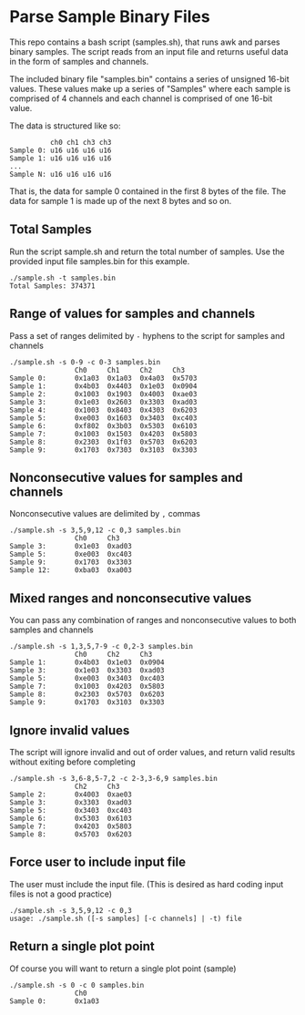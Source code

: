 # Parse Sample Binary Files
This repo contains a bash script (samples.sh), that runs awk and parses binary samples. The script reads from an input file and returns useful data in the form of samples and channels.

The included binary file "samples.bin" contains a series of unsigned 16-bit values. These values make up a series of "Samples" where each sample is comprised of 4 channels and each channel is comprised of one 16-bit value.

The data is structured like so:
```
          ch0 ch1 ch3 ch3
Sample 0: u16 u16 u16 u16 
Sample 1: u16 u16 u16 u16
...
Sample N: u16 u16 u16 u16
```
That is, the data for sample 0 contained in the first 8 bytes of the file. 
The data for sample 1 is made up of the next 8 bytes and so on.

## Total Samples
Run the script sample.sh and return the total number of samples. Use the provided input file samples.bin for this example.
```
./sample.sh -t samples.bin
Total Samples: 374371
```
## Range of values for samples and channels
Pass a set of ranges delimited by `-` hyphens to the script for samples and channels
```
./sample.sh -s 0-9 -c 0-3 samples.bin
                Ch0     Ch1     Ch2     Ch3
Sample 0:       0x1a03  0x1a03  0x4a03  0x5703
Sample 1:       0x4b03  0x4403  0x1e03  0x0904
Sample 2:       0x1003  0x1903  0x4003  0xae03
Sample 3:       0x1e03  0x2603  0x3303  0xad03
Sample 4:       0x1003  0x8403  0x4303  0x6203
Sample 5:       0xe003  0x1603  0x3403  0xc403
Sample 6:       0xf802  0x3b03  0x5303  0x6103
Sample 7:       0x1003  0x1503  0x4203  0x5803
Sample 8:       0x2303  0x1f03  0x5703  0x6203
Sample 9:       0x1703  0x7303  0x3103  0x3303
```
## Nonconsecutive values for samples and channels
Nonconsecutive values are delimited by `,` commas
```
./sample.sh -s 3,5,9,12 -c 0,3 samples.bin
                Ch0     Ch3
Sample 3:       0x1e03  0xad03
Sample 5:       0xe003  0xc403
Sample 9:       0x1703  0x3303
Sample 12:      0xba03  0xa003
```
## Mixed ranges and nonconsecutive values
You can pass any combination of ranges and nonconsecutive values to both samples and channels
```
./sample.sh -s 1,3,5,7-9 -c 0,2-3 samples.bin
                Ch0     Ch2     Ch3
Sample 1:       0x4b03  0x1e03  0x0904
Sample 3:       0x1e03  0x3303  0xad03
Sample 5:       0xe003  0x3403  0xc403
Sample 7:       0x1003  0x4203  0x5803
Sample 8:       0x2303  0x5703  0x6203
Sample 9:       0x1703  0x3103  0x3303
```
## Ignore invalid values 
The script will ignore invalid and out of order values, and return valid results without exiting before completing
```
./sample.sh -s 3,6-8,5-7,2 -c 2-3,3-6,9 samples.bin
                Ch2     Ch3
Sample 2:       0x4003  0xae03
Sample 3:       0x3303  0xad03
Sample 5:       0x3403  0xc403
Sample 6:       0x5303  0x6103
Sample 7:       0x4203  0x5803
Sample 8:       0x5703  0x6203
```
## Force user to include input file
The user must include the input file. (This is desired as hard coding input files is not a good practice)
```
./sample.sh -s 3,5,9,12 -c 0,3
usage: ./sample.sh ([-s samples] [-c channels] | -t) file
```
## Return a single plot point
Of course you will want to return a single plot point (sample)
```
./sample.sh -s 0 -c 0 samples.bin
                Ch0
Sample 0:       0x1a03
```
